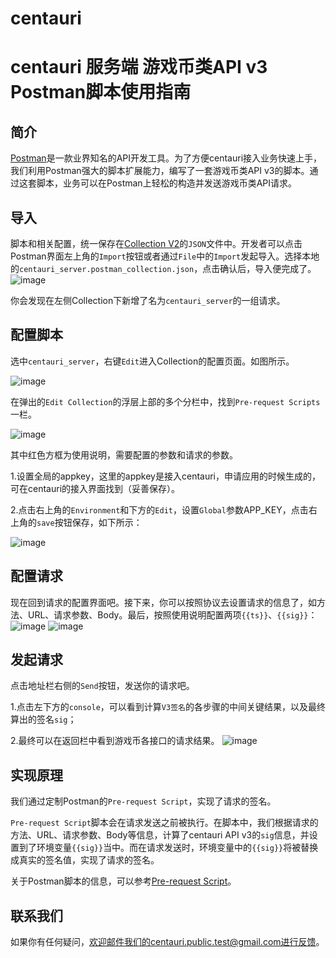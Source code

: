 # centauri
# centauri 服务端 游戏币类API v3 Postman脚本使用指南

## 简介

[Postman](https://www.getpostman.com/products)是一款业界知名的API开发工具。为了方便centauri接入业务快速上手，我们利用Postman强大的脚本扩展能力，编写了一套游戏币类API v3的脚本。通过这套脚本，业务可以在Postman上轻松的构造并发送游戏币类API请求。

## 导入

脚本和相关配置，统一保存在[Collection V2](https://go.pstmn.io/collection-v2)的`JSON`文件中。开发者可以点击Postman界面左上角的`Import`按钮或者通过`File`中的`Import`发起导入。选择本地的`centauri_server.postman_collection.json`，点击确认后，导入便完成了。![image](https://user-images.githubusercontent.com/82426537/114562705-5387ab80-9ca1-11eb-92df-4ab46cc026e4.png)

你会发现在左侧Collection下新增了名为`centauri_server`的一组请求。

## 配置脚本

选中`centauri_server`，右键`Edit`进入Collection的配置页面。如图所示。

![image](https://user-images.githubusercontent.com/82426537/114562841-74e89780-9ca1-11eb-9dbe-0df49ab04c23.png)

在弹出的`Edit Collection`的浮层上部的多个分栏中，找到`Pre-request Scripts`一栏。

![image](https://user-images.githubusercontent.com/82426537/114562892-7fa32c80-9ca1-11eb-80b7-8acc3bbee594.png)

其中红色方框为使用说明，需要配置的参数和请求的参数。

1.设置全局的appkey，这里的appkey是接入centauri，申请应用的时候生成的，可在centauri的接入界面找到（妥善保存）。

2.点击右上角的`Environment`和下方的`Edit`，设置`Global`参数APP_KEY，点击右上角的`save`按钮保存，如下所示：

![image](https://user-images.githubusercontent.com/82426537/114562941-8b8eee80-9ca1-11eb-97ce-4f128855b261.png)

## 配置请求

现在回到请求的配置界面吧。接下来，你可以按照协议去设置请求的信息了，如方法、URL、请求参数、Body。最后，按照使用说明配置两项`{{ts}}`、`{{sig}}`：
![image](https://user-images.githubusercontent.com/82426537/114562996-98abdd80-9ca1-11eb-87d9-e79301ec9da6.png)
![image](https://user-images.githubusercontent.com/82426537/114563015-9ea1be80-9ca1-11eb-80bb-12f6e11e6d82.png)

## 发起请求

点击地址栏右侧的`Send`按钮，发送你的请求吧。

1.点击左下方的`console`，可以看到计算`V3签名`的各步骤的中间关键结果，以及最终算出的签名`sig`；

2.最终可以在返回栏中看到游戏币各接口的请求结果。
![image](https://user-images.githubusercontent.com/82426537/114563092-ad887100-9ca1-11eb-9d2a-9fe0a0dbecaa.png)

## 实现原理

我们通过定制Postman的`Pre-request Script`，实现了请求的签名。

`Pre-request Script`脚本会在请求发送之前被执行。在脚本中，我们根据请求的方法、URL、请求参数、Body等信息，计算了centauri API v3的`sig`信息，并设置到了环境变量`{{sig}}`当中。而在请求发送时，环境变量中的`{{sig}}`将被替换成真实的签名值，实现了请求的签名。

关于Postman脚本的信息，可以参考[Pre-request Script](https://learning.getpostman.com/docs/postman/scripts/pre_request_scripts/)。

## 联系我们

如果你有任何疑问，欢迎邮件我们的centauri.public.test@gmail.com进行反馈。



